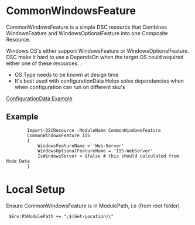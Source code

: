 # CommonWindowsFeature

CommonWindowsFeature is a simple DSC resource that Combines WindowsFeature and WindowsOptionalFeature into one Composite Resource.

Windows OS's either support WindowsFeature or WindowsOptionalFeature. DSC make it hard to use a DependsOn when the target OS could required either one of these resources. .

* OS Type needs to be known at design time
* It's best used with configurationData
Helps solve dependencies when when configuration can run on different sku's

[ConfigurationData Example](Examples\ExampleConfigrationData.ps1)

 ## Example
```
        Import-DSCResource -ModuleName CommonWindowsFeature
        CommonWindowsFeature IIS
        {
            WindowsFeatureName = 'Web-Server'
            WindowsOptionalFeatureName = 'IIS-WebServer'
            IsWindowsServer = $false # this should calculated from Node Data
        }

```



# Local Setup
  Ensure CommonWindowsFeature is in ModulePath, i.e (from root folder)
  
```
 $Env:PSModulePath += ";$(Get-Location)\"
```

